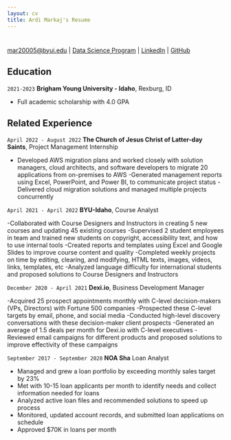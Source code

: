 ```yaml
---
layout: cv
title: Ardi Markaj's Resume
---
```

# 

<div id="webaddress">
<a href="mar20005@byui.edu">mar20005@byui.edu</a>
| <a href="https://byuidatascience.github.io/development.html">Data Science Program</a>
| <a href="[https://www.linkedin.com/groups/13537407/](https://www.linkedin.com/in/ardimarkaj/)">LinkedIn</a>
| <a href="https://github.com/byuids-resumes">GitHub</a>
</div>

<!-- https://www.monique.tech/the-art-of-markdown -->

## Education

`2021-2023`
__Brigham Young University - Idaho__, Rexburg, ID

- Full academic scholarship with 4.0 GPA


## Related Experience
`April 2022 - August 2022`
__The Church of Jesus Christ of Latter-day Saints__, Project Management Internship

- Developed AWS migration plans and worked closely with solution managers, cloud architects, and software developers to migrate
20 applications from on-premises to AWS
-Generated management reports using Excel, PowerPoint, and Power BI, to communicate project status
-Delivered cloud migration solutions and managed multiple projects concurrently


`April 2021 - April 2022`
__BYU-Idaho__, Course Analyst

-Collaborated with Course Designers and Instructors in creating 5 new courses and updating 45 existing courses
-Supervised 2 student employees in team and trained new students on copyright, accessibility text, and how to use internal tools
-Created reports and templates using Excel and Google Slides to improve course content and quality
-Completed weekly projects on time by editing, clearing, and modifying, HTML texts, images, videos, links, templates, etc
-Analyzed language difficulty for international students and proposed solutions to Course Designers and Instructors

`December 2020 - April 2021`
__Dexi.io__, Business Development Manager

-Acquired 25 prospect appointments monthly with C-level decision-makers (VPs, Directors) with Fortune 500 companies
-Prospected these C-level targets by email, phone, and social media
-Conducted high-level discovery conversations with these decision-maker client prospects
-Generated an average of 1.5 deals per month for Dexi.io with C-level executives
-Reviewed email campaigns for different products and proposed solutions to improve effectivity of these campaigns 

`September 2017 - September 2028`
__NOA Sha__ Loan Analyst
 
- Managed and grew a loan portfolio by exceeding monthly sales target by 23%
- Met with 10-15 loan applicants per month to identify needs and collect information needed for loans
- Analyzed active loan files and recommended solutions to speed up process
- Monitored, updated account records, and submitted loan applications on schedule
- Approved $70K in loans per month


<!-- ### Footer

Last updated: May 2013 -->


